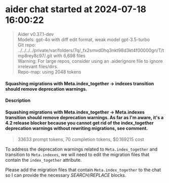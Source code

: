 
# aider chat started at 2024-07-18 16:00:22

> Aider v0.37.1-dev  
> Models: gpt-4o with diff edit format, weak model gpt-3.5-turbo  
> Git repo: ../../../../private/var/folders/7q/_fx2smvd0hq3nkt98d3kt4f00000gn/T/tmp8rey8c97/.git with 6,698 files  
> Warning: For large repos, consider using an .aiderignore file to ignore irrelevant files/dirs.  
> Repo-map: using 2048 tokens  

#### Squashing migrations with Meta.index_together -> indexes transition should remove deprecation warnings.  
#### Description  
#### 	  
#### Squashing migrations with Meta.index_together -> Meta.indexes transition should remove deprecation warnings. As far as I'm aware, it's a 4.2 release blocker because you cannot get rid of the index_together deprecation warnings without rewriting migrations, see comment.  
> 33633 prompt tokens, 70 completion tokens, $0.169215 cost  

To address the deprecation warnings related to `Meta.index_together` and transition to `Meta.indexes`, we will need to edit the migration files that contain the `index_together` attribute.

Please add the migration files that contain `Meta.index_together` to the chat so I can provide the necessary *SEARCH/REPLACE* blocks.

